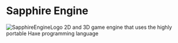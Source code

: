 # Sapphire Engine
![SapphireEngineLogo](https://github.com/user-attachments/assets/2eae2582-bcd3-4872-a21a-1bccb3d2a6f2)
2D and 3D game engine that uses the highly portable Haxe programming language
